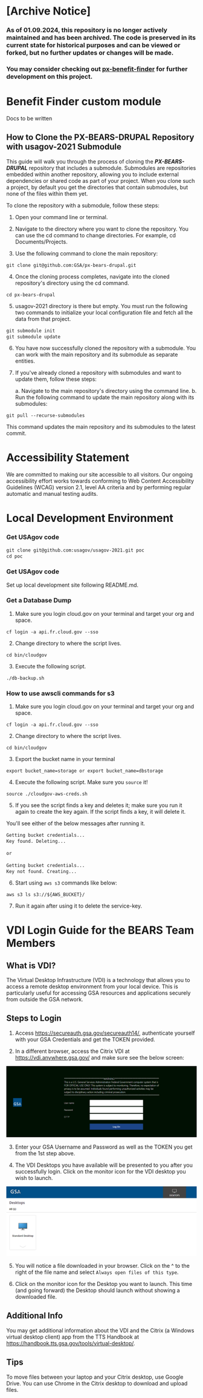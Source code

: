 # [Archive Notice]
### As of 01.09.2024, this repository is no longer actively maintained and has been archived. The code is preserved in its current state for historical purposes and can be viewed or forked, but no further updates or changes will be made.

### You may consider checking out [px-benefit-finder](https://github.com/GSA/px-benefit-finder) for further development on this project.







# Benefit Finder custom module

Docs to be written

## How to Clone the PX-BEARS-DRUPAL Repository with usagov-2021 Submodule

This guide will walk you through the process of cloning the **_PX-BEARS-DRUPAL_** repository that includes a submodule. Submodules are repositories embedded within another repository, allowing you to include external dependencies or shared code as part of your project. When you clone such a project, by default you get the directories that contain submodules, but none of the files within them yet.

To clone the repository with a submodule, follow these steps:

1. Open your command line or terminal.

2. Navigate to the directory where you want to clone the repository. You can use the cd command to change directories. For example, cd Documents/Projects.

3. Use the following command to clone the main repository:

```
git clone git@github.com:GSA/px-bears-drupal.git
```

4. Once the cloning process completes, navigate into the cloned repository's directory using the cd command.

```
cd px-bears-drupal
```

5. usagov-2021 directory is there but empty. You must run the following two commands to initialize your local configuration file and fetch all the data from that project.

```
git submodule init
git submodule update
```

6. You have now successfully cloned the repository with a submodule. You can work with the main repository and its submodule as separate entities.

7. If you've already cloned a repository with submodules and want to update them, follow these steps:

   a. Navigate to the main repository's directory using the command line.
   b. Run the following command to update the main repository along with its submodules:

```
git pull --recurse-submodules
```

This command updates the main repository and its submodules to the latest commit.

# Accessibility Statement

We are committed to making our site accessible to all visitors. Our ongoing accessibility effort works towards conforming to Web Content Accessibility Guidelines (WCAG) version 2.1, level AA criteria and by performing regular automatic and manual testing audits.

# Local Development Environment

### Get USAgov code

```
git clone git@github.com:usagov/usagov-2021.git poc
cd poc
```

### Get USAgov code

Set up local development site following README.md.

### Get a Database Dump

1. Make sure you login cloud.gov on your terminal and target your org and space.

```
cf login -a api.fr.cloud.gov --sso
```

2. Change directory to where the script lives.

```
cd bin/cloudgov
```

3. Execute the following script.

```
./db-backup.sh
```

### How to use awscli commands for s3 

1. Make sure you login cloud.gov on your terminal and target your org and space.

```
cf login -a api.fr.cloud.gov --sso
```

2. Change directory to where the script lives.

```
cd bin/cloudgov
```

3. Export the bucket name in your terminal

```
export bucket_name=storage or export bucket_name=dbstorage 
```

4. Execute the following script. Make sure you `source` it!

```
source ./cloudgov-aws-creds.sh 
```
5. If you see the script finds a key and deletes it; make sure you run it again to create the key again. If the script finds a key, it will delete it.

You'll see either of the below messages after running it. 

```
Getting bucket credentials...
Key found. Deleting...

or

Getting bucket credentials...
Key not found. Creating...
```
6. Start using `aws s3` commands like below:

```
aws s3 ls s3://${AWS_BUCKET}/
```

7. Run it again after using it to delete the service-key.


# VDI Login Guide for the BEARS Team Members

## What is VDI?

The Virtual Desktop Infrastructure (VDI) is a technology that allows you to access a remote desktop environment from your local device. This is particularly useful for accessing GSA resources and applications securely from outside the GSA network.

## Steps to Login

1. Access https://secureauth.gsa.gov/secureauth14/, authenticate yourself with your GSA Credentials and get the TOKEN provided.

2. In a different browser, access the Citrix VDI at https://vdi.anywhere.gsa.gov/ and make sure see the below screen:

![Here is the VDI Login Page you'll see](image.png)

3. Enter your GSA Username and Password as well as the TOKEN you get from the 1st step above.

4. The VDI Desktops you have available will be presented to you after you successfully login. Click on the monitor icon for the VDI desktop you wish to launch.

![VDI Desktop](image-1.png)

5. You will notice a file downloaded in your browser. Click on the ^ to the right of the file name and select `Always open files of this type`.

6. Click on the monitor icon for the Desktop you want to launch. This time (and going forward) the Desktop should launch without showing a downloaded file.

## Additional Info

You may get additional information about the VDI and the Citrix (a Windows virtual desktop client) app from the TTS Handbook at https://handbook.tts.gsa.gov/tools/virtual-desktop/.

## Tips

To move files between your laptop and your Citrix desktop, use Google Drive. You can use Chrome in the Citrix desktop to download and upload files.
